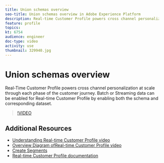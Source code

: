 ```yaml
---
title: Union schemas overview
seo-title: Union schemas overview in Adobe Experience Platform
description: Real-time Customer Profile powers cross channel personalization at scale through each phase of the customer journey. Batch or Streaming data can be enabled for the Real-time Customer Profile by enabling both the schema and corresponding dataset.
feature: profile
topics:
kt: 6754
audience: engineer
doc-type: video
activity: use
thumbnail: 329940.jpg
---
```


# Union schemas overview

Real-Time Customer Profile powers cross channel personalization at scale through each phase of the customer journey. Batch or Streaming data can be enabled for Real-time Customer Profile by enabling both the schema and corresponding dataset.

>[!VIDEO](https://video.tv.adobe.com/v/329940?quality=12&learn=on)

## Additional Resources

* [Understanding Real-time Customer Profile video](understanding-the-real-time-customer-profile.md)
* [Overview Diagram ofReal-time Customer Profile video](overview-diagram.md)
* [Create Segments](../segments/create-segments.md)
* [Real-time Customer Profile documentation](https://www.adobe.com/go/profile-overview-en)